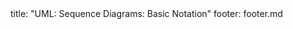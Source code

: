 <frontmatter>
title: "UML: Sequence Diagrams: Basic Notation"
footer: footer.md
</frontmatter>

<include src="unit-inPage-asFlat.md" boilerplate />